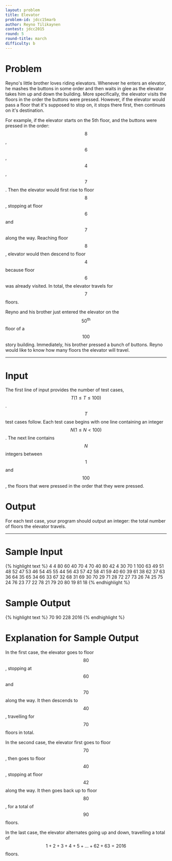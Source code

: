 ```yaml
---
layout: problem
title: Elevator
problem-id: jdcc15marb
author: Reyno Tilikaynen
contest: jdcc2015
round: 5
round-title: march
difficulty: b
---
```


# Problem
Reyno's little brother loves riding elevators. Whenever he enters an elevator, he mashes the buttons in some order and then waits in glee as the elevator takes him up and down the building.  More specifically, the elevator visits the floors in the order the buttons were pressed. However, if the elevator would pass a floor that it's supposed to stop on, it stops there first, then continues on it's destination.

For example, if the elevator starts on the 5th floor, and the buttons were pressed in the order: $$8$$, $$6$$, $$4$$, $$7$$. Then the elevator would first rise to floor $$8$$, stopping at floor $$6$$ and $$7$$ along the way. Reaching floor $$8$$, elevator would then descend to floor $$4$$ because floor $$6$$ was already visited. In total, the elevator travels for $$7$$ floors.

Reyno and his brother just entered the elevator on the $$50^\text{th}$$ floor of a $$100$$ story building. Immediately, his brother pressed a bunch of buttons. Reyno would like to know how many floors the elevator will travel.

---

# Input
The first line of input provides the number of test cases, $$T (1 \leq T \leq 100)$$. $$T$$ test cases follow. Each test case begins with one line containing an integer $$N (1 \leq N < 100)$$. The next line contains $$N$$ integers between $$1$$ and $$100$$, the floors that were pressed in the order that they were pressed.

# Output
For each test case, your program should output an integer: the total number of floors the elevator travels.

---

# Sample Input
{% highlight text %}
4
4
80 60 40 70
4
70 40 80 42
4
30 70 1 100
63
49 51 48 52 47 53 46 54 45 55 44 56 43 57 42 58 41 59 40 60 39 61 38 62 37 63 36 64 35 65 34 66 33 67 32 68 31 69 30 70 29 71 28 72 27 73 26 74 25 75 24 76 23 77 22 78 21 79 20 80 19 81 18
{% endhighlight %}

# Sample Output
{% highlight text %}
70
90
228
2016
{% endhighlight %}

# Explanation for Sample Output
In the first case, the elevator goes to floor $$80$$, stopping at $$60$$ and $$70$$ along the way. It then descends to $$40$$, travelling for $$70$$ floors in total.

In the second case, the elevator first goes to floor $$70$$, then goes to floor $$40$$, stopping at floor $$42$$ along the way. It then goes back up to floor $$80$$, for a total of $$90$$ floors.

In the last case, the elevator alternates going up and down, travelling a total of $$1 + 2 + 3 + 4 + 5 + \dots + 62 + 63 = 2016$$ floors.
